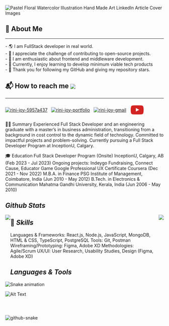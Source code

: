 ![Pastel Floral Watercolor Illustration Hand Made Art LinkedIn Article Cover Images](https://github.com/RiniJ7/RiniJ7/assets/125235432/d47b2bb8-23d7-4abf-9225-dabb07dac20a)


## 💬 About Me
-----
<div style="display: flex; flex-wrap: wrap; align-items: flex-start;">
<!-- <img align="right" alt="GIF" src="https://github.com/yanliu1111/yanliu1111/blob/main/code.gif?raw=true" height="190" title="Do what you like, and do it best!"> 
<p align="left"> -->
- 🌎 I am FullStack developer in real world.<br>
- 💖 I appreciate the challenge of contributing to open-source projects. <br>
- 🚀 I am enthusiastic about frontend and middleware development.<br>
- 🐰 Currently, I enjoy learning to develop minimum viable tech products<br>
- 🤗 Thank you for following my GitHub and giving my repository stars. <br>
</p>
</div>

## 📬 How to reach me <img align="center" src="https://api.visitorbadge.io/api/visitors?path=RiniJ7&label=Visitor%20Badge&labelColor=%232ccce4&countColor=%23263759)](https://visitorbadge.io/status?path=RiniJ7" /></a>
-----
<p align="left">
  <a href="https://www.linkedin.com/in/rini-joy-5957a437/" target="_blank"><img align="center" src="https://raw.githubusercontent.com/rahuldkjain/github-profile-readme-generator/master/src/images/icons/Social/linked-in-alt.svg" alt="rini-joy-5957a437" height="40" width="40" /></a>&nbsp&nbsp
  <a href="https://rinijoy.com/" target="_blank" title="My Portfolio"><img align="center" src="https://icons8.com/icon/Meg71w7epZVz/portfolio" alt="rini-joy-portfolio" height="40" width="40" /></a>&nbsp&nbsp
  <a href="rinimani7@gmail.com" target="_blank" title="Gmail"><img align="center" src="https://icons8.com/icon/P7UIlhbpWzZm/gmail" alt="rini-joy-gmail" height="40" width="40" /></a>&nbsp&nbsp
  <a href="https://www.youtube.com/watch?v=W0G23J7AH_Y&list=PLAa7v3T-BgLMAaSi0zEofseecFV11WP1i&index=4" target="_blank" title="My Project Demo"><img align="center" src="https://github.com/burgyl/youtube-icon-link/blob/main/icon_128.png" alt="my-project-demo" height="45" />
</a>
</p>


👩‍💻 Summary
Experienced Full Stack Developer and an engineering graduate with a master’s in business administration, transitioning from a background in cost control to the dynamic field of technology. Committed to impactful projects and problem-solving. Currently pursuing a Full Stack Developer Program at InceptionU, Calgary.



🎓 Education
Full Stack Developer Program (Onsite)
InceptionU, Calgary, AB (Feb 2023 - Jul 2023)
Ongoing projects: Indeygo Fundraising, Connect Cause, Educator Game
Google Professional UX Certificate
Coursera (Dec 2021 - Nov 2022)
M.B.A. in Finance
PSG Institute of Management, Coimbatore, India (Jun 2010 - May 2012)
B.Tech. in Electronics & Communication
Mahatma Gandhi University, Kerala, India (Jun 2006 - May 2010)

*Github Stats*
-----
<a href="https://github.com/RiniJ7/github-readme-stats">
  <img height=200 align="left" src="https://github-readme-stats.vercel.app/api?username=RiniJ7&show_icons=true&theme=radical" />
</a>
<a href="https://github.com/RiniJ7/convoychat">
  <img height=200 align="right" src="https://github-readme-stats.vercel.app/api/top-langs?username=RiniJ7&layout=compact&langs_count=8&card_width=320&show_icons=true&theme=radical" />
</a>


🚀 *Skills*
-----
<p>Languages & Frameworks: React.js, Node.js, JavaScript, MongoDB, HTML & CSS, TypeScript, PostgreSQL
Tools: Git, Postman
Wireframing/Prototyping: Figma, Adobe XD
Methodologies: Agile/Scrum
UX/UI: User Research, Usability Studies, Design (Figma, Adobe XD)
</p>


*Languages & Tools*
-----



 
  ![Snake animation](https://github.com/eagrundy/eagrundy/blob/output/github-contribution-grid-snake.svg)

 
<div style="width: 75px; height: 75px; overflow: hidden;">
    <img src="https://media.giphy.com/media/USV0ym3bVWQJJmNu3N/giphy.gif" alt="Alt Text" style="max-width: 100%; height: auto;">
</div>


<picture>
  <source media="(prefers-color-scheme: dark)" srcset="github-snake-dark.svg" />
  <source media="(prefers-color-scheme: light)" srcset="github-snake.svg" />
  <img alt="github-snake" src="github-snake.svg" />
</picture>


